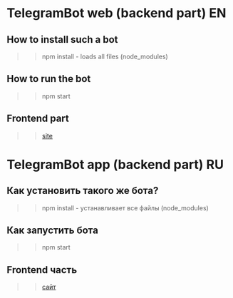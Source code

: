 # TelegramBot web (backend part) EN

## How to install such a bot

>>npm install - loads all files (node_modules)

## How to run the bot
>> npm start

## Frontend part

>> [site](https://github.com/twers1/tg-bot-web)

# TelegramBot app (backend part) RU

## Как установить такого же бота? 

>>npm install - устанавливает все файлы (node_modules)

## Как запустить бота 

>> npm start

## Frontend часть 

>> [сайт](https://github.com/twers1/tg-bot-web)
